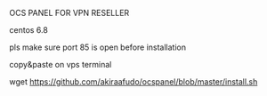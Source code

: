 OCS PANEL FOR VPN RESELLER

centos 6.8

pls make sure port 85 is open before installation

copy&paste on vps terminal

wget https://github.com/akiraafudo/ocspanel/blob/master/install.sh
